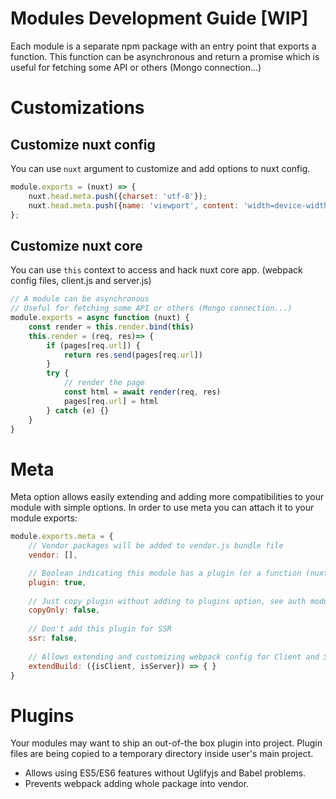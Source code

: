 # Modules Development Guide [WIP]

Each module is a separate npm package with an entry point that exports a function.
This function can be asynchronous and return a promise which is useful for fetching some API or others (Mongo connection...)

# Customizations

## Customize nuxt config
You can use `nuxt` argument to customize and add options to nuxt config. 

```js
module.exports = (nuxt) => {
    nuxt.head.meta.push({charset: 'utf-8'});
    nuxt.head.meta.push({name: 'viewport', content: 'width=device-width, initial-scale=1'});
};
```

## Customize nuxt core
You can use `this` context to access and hack nuxt core app. (webpack config files, client.js and server.js)

```js
// A module can be asynchronous
// Useful for fetching some API or others (Mongo connection...)
module.exports = async function (nuxt) {
	const render = this.render.bind(this)
	this.render = (req, res)=> {
		if (pages[req.url]) {
			return res.send(pages[req.url])
		}
		try {
			// render the page
			const html = await render(req, res)
			pages[req.url] = html
		} catch (e) {}
	}
}
```

# Meta
Meta option allows easily extending and adding more compatibilities to your module with simple options.
In order to use meta you can attach it to your module exports:

```js
module.exports.meta = {
    // Vendor packages will be added to vendor.js bundle file
    vendor: [],

    // Boolean indicating this module has a plugin (or a function (nuxt) => Boolean) 
    plugin: true,
    
    // Just copy plugin without adding to plugins option, see auth module
    copyOnly: false,
    
    // Don't add this plugin for SSR
    ssr: false,
    
    // Allows extending and customizing webpack config for Client and SSR 
    extendBuild: ({isClient, isServer}) => { }
}
````

# Plugins
Your modules may want to ship an out-of-the box plugin into project.
Plugin files are being copied to a temporary directory inside user's main project.

- Allows using ES5/ES6 features without Uglifyjs and Babel problems.
- Prevents webpack adding whole package into vendor.
